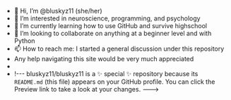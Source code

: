 - 👋 Hi, I’m @bluskyz11 (she/her)
- 👀 I’m interested in neuroscience, programming, and psychology
- 🌱 I’m currently learning how to use GitHub and survive highschool
- 💞️ I’m looking to collaborate on anything at a beginner level and with Python
- 📫 How to reach me: I started a general discussion under this repository
- Any help navigating this site would be very much appreciated 
-
- !---
bluskyz11/bluskyz11 is a ✨ special ✨ repository because its `README.md` (this file) appears on your GitHub profile.
You can click the Preview link to take a look at your changes.
--->
